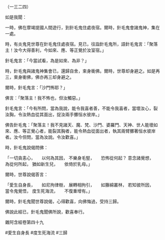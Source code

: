 （一三二四）

如是我聞：

一時，佛在摩竭提國人間遊行，到針毛鬼住處夜宿。爾時，針毛鬼會諸鬼神，集在一處。

時，有炎鬼見世尊在針毛鬼住處夜宿。見已，往詣針毛鬼所，語針毛鬼言：「聚落主！汝今大得善利，今如來、應、等正覺於汝室宿。」

針毛鬼言：「今當試看，為是如來、為非？」

時，針毛鬼與諸鬼神集會已，還歸自舍，束身衝佛。爾時，世尊却身避之。如是再三，束身衝佛，佛亦再三却身避之。

爾時，針毛鬼言：「沙門怖耶？」

佛言：「聚落主！我不怖也，但汝觸惡。」

針毛鬼言：「今有所問，當為我說，能令我喜者善，不能令我喜者，當壞汝心，裂汝胸，令汝熱血從其面出，捉汝兩手擲恒水彼岸。」

佛告針毛鬼：「聚落主！我不見諸天、魔、梵、沙門、婆羅門、天神、世人能壞如來、應、等正覺心者，能裂其胸者，能令熱血從面出者，執其兩臂擲著恒水彼岸者。汝今但問，當為汝說。令汝歡喜。」

時，針毛鬼說偈問佛：

「一切貪恚心，　　以何為其因，
不樂身毛竪，　　恐怖從何起？
意念諸覺想，　　為從何所起，
猶如新生兒，　　依倚於乳母。」

爾時，世尊說偈答言：

「愛生自身長，　　如尼拘律樹，
展轉相拘引，　　如籐綿叢林，
若知彼所因，　　當令鬼覺悟，
度生死海流，　　不復重增有。」

爾時，針毛鬼聞世尊說偈，心得歡喜，向佛悔過，受持三歸。

佛說此經已，針毛鬼聞佛所說，歡喜奉行。

雜阿含經卷第四十九




#愛生自身長
#度生死海流
#三歸

